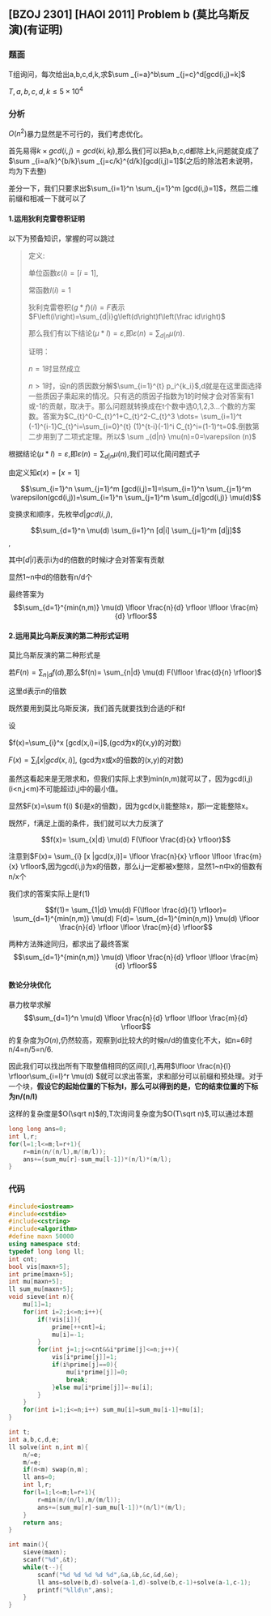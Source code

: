 ## [BZOJ 2301] [HAOI 2011] Problem b (莫比乌斯反演)(有证明)

### 题面

T组询问，每次给出a,b,c,d,k,求$\sum _{i=a}^b\sum _{j=c}^d[gcd(i,j)=k]$

$T,a,b,c,d,k\le 5\times 10^4$

### 分析

$O(n^2)$暴力显然是不可行的，我们考虑优化。

首先易得$k\times gcd(i,j)=gcd(ki,kj)$,那么我们可以把a,b,c,d都除上k,问题就变成了$\sum _{i=a/k}^{b/k}\sum _{j=c/k}^{d/k}[gcd(i,j)=1]$(之后的除法若未说明，均为下去整)

差分一下，我们只要求出$\sum_{i=1}^n \sum_{j=1}^m [gcd(i,j)=1]$，然后二维前缀和相减一下就可以了



#### 1.运用狄利克雷卷积证明

以下为预备知识，掌握的可以跳过

>定义:
>
>单位函数$\varepsilon\left(i\right)=\left[i=1\right]$,
>
>常函数$I(i)=1$
>
>狄利克雷卷积$\left(g\ast f\right)\left(i\right)=F$表示$F\left(i\right)=\sum_{d|i}g\left(d\right)f\left(\frac id\right)$
>
>
>
>那么我们有以下结论$\left(\mu\ast I\right)=\varepsilon$,即$\varepsilon (n)= \sum _{d|n}  \mu(n)$.
>
>证明：
>
>$n=1$时显然成立
>
>$n >1$时，设n的质因数分解$\sum_{i=1}^{t} p_i^{k_i}$,d就是在这里面选择一些质因子乘起来的情况。只有选的质因子指数为1的时候才会对答案有1或-1的贡献，取决于。那么问题就转换成在t个数中选0,1,2,3...个数的方案数。答案为$C_{t}^0-C_{t}^1+C_{t}^2-C_{t}^3 \dots= \sum_{i=1}^t (-1)^{i-1}C_{t}^i=\sum_{i=0}^{t} (1)^{t-i}(-1)^i C_{t}^i=(1-1)^t=0$.倒数第二步用到了二项式定理。所以$ \sum _{d|n}  \mu(n)=0=\varepsilon (n)$

根据结论$\left(\mu\ast I\right)=\varepsilon$,即$\varepsilon (n)= \sum _{d|n}  \mu(n)$,我们可以化简问题式子

由定义知$\epsilon(x)=[x=1]$

$$\sum_{i=1}^n \sum_{j=1}^m [gcd(i,j)=1]=\sum_{i=1}^n \sum_{j=1}^m \varepsilon(gcd(i,j))=\sum_{i=1}^n \sum_{j=1}^m \sum_{d|gcd(i,j)} \mu(d)$$ 

变换求和顺序，先枚举$d|gcd(i,j)$,

$$\sum_{d=1}^n \mu(d) \sum_{i=1}^n [d|i] \sum_{j=1}^m [d|j]$$,

其中$[d|i]$表示i为d的倍数的时候i才会对答案有贡献

显然1~n中d的倍数有n/d个

最终答案为$$\sum_{d=1}^{min(n,m)} \mu(d) \lfloor \frac{n}{d} \rfloor \lfloor \frac{m}{d} \rfloor$$



#### 2.运用莫比乌斯反演的第二种形式证明

莫比乌斯反演的第二种形式是

若$F(n) =\sum _{n|d} f(d)$,那么$f(n)= \sum_{n|d} \mu(d) F(\lfloor \frac{d}{n} \rfloor)$

这里d表示n的倍数

既然要用到莫比乌斯反演，我们首先就要找到合适的F和f

设

$f(x)=\sum_{i}^x [gcd(x,i)=i]$,(gcd为x的(x,y)的对数)

$F(x)= \sum_{i} [x |gcd(x,i)]$, (gcd为x或x的倍数的(x,y)的对数)

虽然这看起来是无限求和，但我们实际上求到min(n,m)就可以了，因为gcd(i,j)(i<n,j<m)不可能超过i,j中的最小值。

显然$F(x)=\sum f(i) $(i是x的倍数)，因为gcd(x,i)能整除x，那i一定能整除x。

既然F，f满足上面的条件，我们就可以大力反演了

$$f(x)= \sum_{x|d} \mu(d) F(\lfloor \frac{d}{x} \rfloor)$$

注意到$F(x)= \sum_{i} [x |gcd(x,i)]= \lfloor \frac{n}{x} \rfloor \lfloor \frac{m}{x} \rfloor$,因为gcd(i,j)为x的倍数，那么i,j一定都被x整除，显然1~n中x的倍数有n/x个

我们求的答案实际上是f(1)

$$f(1)= \sum_{1|d} \mu(d) F(\lfloor \frac{d}{1} \rfloor)= \sum_{d=1}^{min(n,m)} \mu(d) F(d)= \sum_{d=1}^{min(n,m)} \mu(d)  \lfloor \frac{n}{d} \rfloor \lfloor \frac{m}{d} \rfloor$$



两种方法殊途同归，都求出了最终答案$$\sum_{d=1}^{min(n,m)} \mu(d)  \lfloor \frac{n}{d} \rfloor \lfloor \frac{m}{d} \rfloor$$

#### 数论分块优化

暴力枚举求解$$\sum_{d=1}^n \mu(d) \lfloor \frac{n}{d} \rfloor \lfloor \frac{m}{d} \rfloor$$的复杂度为$O(n)$,仍然较高，观察到d比较大的时候n/d的值变化不大，如n=6时n/4=n/5=n/6.

因此我们可以找出所有下取整值相同的区间[l,r],再用$\lfloor \frac{n}{l} \rfloor\sum_{i=l}^r \mu(d) $就可以求出答案，求和部分可以前缀和预处理。对于一个块，**假设它的起始位置的下标为l，那么可以得到的是，它的结束位置的下标为n/(n/l)**

这样的复杂度是$O(\sqrt n)$的,T次询问复杂度为$O(T\sqrt n)$,可以通过本题

```cpp
long long ans=0;
int l,r;
for(l=1;l<=m;l=r+1){
	r=min(n/(n/l),m/(m/l));
    ans+=(sum_mu[r]-sum_mu[l-1])*(n/l)*(m/l);
}
```



### 代码

```cpp
#include<iostream>
#include<cstdio>
#include<cstring>
#include<algorithm>
#define maxn 50000
using namespace std;
typedef long long ll;
int cnt;
bool vis[maxn+5];
int prime[maxn+5];
int mu[maxn+5];
ll sum_mu[maxn+5];
void sieve(int n){
	mu[1]=1;
	for(int i=2;i<=n;i++){
		if(!vis[i]){
			prime[++cnt]=i;
			mu[i]=-1;
		}
		for(int j=1;j<=cnt&&i*prime[j]<=n;j++){
			vis[i*prime[j]]=1;
			if(i%prime[j]==0){
				mu[i*prime[j]]=0;
				break;
			}else mu[i*prime[j]]=-mu[i];
		}
	}
	for(int i=1;i<=n;i++) sum_mu[i]=sum_mu[i-1]+mu[i];
}

int t;
int a,b,c,d,e;
ll solve(int n,int m){
	n/=e;
	m/=e;
	if(n<m) swap(n,m);
	ll ans=0;
	int l,r;
	for(l=1;l<=m;l=r+1){
		r=min(n/(n/l),m/(m/l));
		ans+=(sum_mu[r]-sum_mu[l-1])*(n/l)*(m/l);
	}
	return ans;
}

int main(){
	sieve(maxn);
	scanf("%d",&t);
	while(t--){
		scanf("%d %d %d %d %d",&a,&b,&c,&d,&e);
		ll ans=solve(b,d)-solve(a-1,d)-solve(b,c-1)+solve(a-1,c-1);
		printf("%lld\n",ans);
	}
}
```

